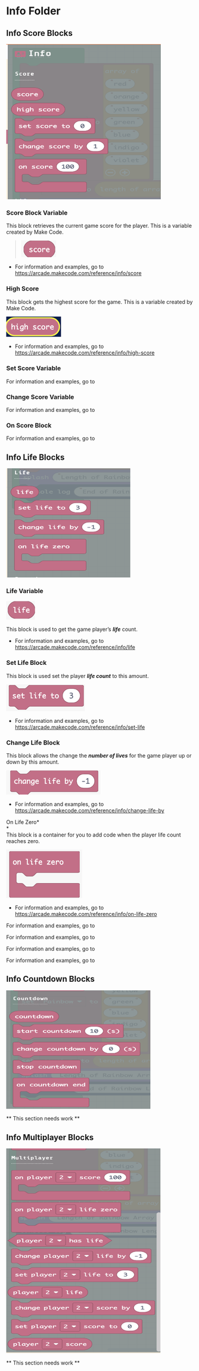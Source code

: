 # Info Folder

## Info Score Blocks

<img src="./images/media/image56.png"
style="width:4.32706in;height:4.32074in"
alt="A screenshot of a phone Description automatically generated" />

### Score Block Variable

This block retrieves the current game score for the player. This is a
variable created by Make Code.

> <img src="./images/media/image57.png"
> style="width:0.98611in;height:0.47222in" />

-   For information and examples, go to
    <https://arcade.makecode.com/reference/info/score>

### High Score

This block gets the highest score for the game. This is a variable
created by Make Code.

<img src="./images/media/image58.png"
style="width:1.52778in;height:0.56944in"
alt="A pink and yellow rectangle with white letters Description automatically generated" />

-   For information and examples, go to
    <https://arcade.makecode.com/reference/info/high-score>

### Set Score Variable

For information and examples, go to

### Change Score Variable

For information and examples, go to

### On Score Block

For information and examples, go to

## Info Life Blocks

<img src="./images/media/image59.png"
style="width:3.46489in;height:3.04617in"
alt="A screenshot of a chat Description automatically generated" />

### Life Variable

<img src="./images/media/image60.png"
style="width:0.80556in;height:0.52778in"
alt="A pink rectangle with white text Description automatically generated" />

This block is used to get the game player’s ***life*** count.

-   For information and examples, go to
    https://arcade.makecode.com/reference/info/life

### Set Life Block 

This block is used set the player ***life count*** to this amount.

<img src="./images/media/image61.png"
style="width:2.19444in;height:0.75in"
alt="A pink rectangle with white text Description automatically generated" />

-   For information and examples, go to
    <https://arcade.makecode.com/reference/info/set-life>

### Change Life Block

This block allows the change the ***number of lives*** for the game
player up or down by this amount.

<img src="./images/media/image62.png"
style="width:2.63889in;height:0.68056in"
alt="A pink rectangle with white text Description automatically generated" />

-   For information and examples, go to
    <https://arcade.makecode.com/reference/info/change-life-by>

On Life Zero*  
*  
This block is a container for you to add code when the player life count
reaches zero.

<img src="./images/media/image63.png"
style="width:2.125in;height:1.34722in"
alt="A pink and white rectangle with white text Description automatically generated" />

-   For information and examples, go to
    https://arcade.makecode.com/reference/info/on-life-zero

For information and examples, go to

For information and examples, go to

For information and examples, go to

For information and examples, go to

## Info Countdown Blocks

<img src="./images/media/image64.png"
style="width:4.03334in;height:3.30889in"
alt="A screenshot of a chat Description automatically generated" />

\*\* This section needs work \*\*

## Info Multiplayer Blocks

<img src="./images/media/image65.png"
style="width:4.31201in;height:5.71012in"
alt="A screenshot of a video game Description automatically generated" />

\*\* This section needs work \*\*